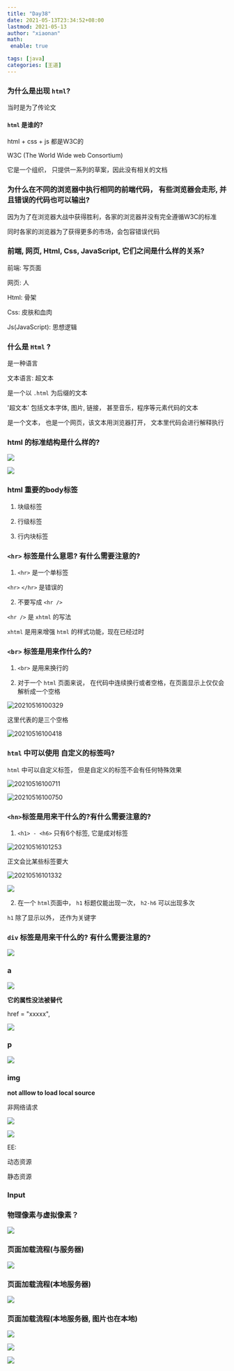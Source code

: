 ```yaml
---
title: "Day38"
date: 2021-05-13T23:34:52+08:00
lastmod: 2021-05-13
author: "xiaonan"
math:
 enable: true

tags: [java]
categories: [王道]
---
```


### 为什么是出现 `html`?

当时是为了传论文


#### `html` 是谁的?

html + css + js 都是W3C的

W3C (The World Wide web Consortium)

它是一个组织， 只提供一系列的草案，因此没有相关的文档


### 为什么在不同的浏览器中执行相同的前端代码， 有些浏览器会走形, 并且错误的代码也可以输出?

因为为了在浏览器大战中获得胜利，各家的浏览器并没有完全遵循W3C的标准

同时各家的浏览器为了获得更多的市场，会包容错误代码


### 前端, 网页, Html, Css, JavaScript, 它们之间是什么样的关系?

前端: 写页面

网页: 人

Html: 骨架

Css: 皮肤和血肉

Js(JavaScript): 思想逻辑

### 什么是 `Html` ?

是一种语言

文本语言: 超文本

是一个以 `.html` 为后缀的文本

'超文本' 包括文本字体, 图片, 链接， 甚至音乐，程序等元素代码的文本

是一个文本， 也是一个网页，该文本用浏览器打开， 文本里代码会进行解释执行

### html 的标准结构是什么样的?

![](https://img.fengqigang.cn//img/20210513110907.png)

![](https://img.fengqigang.cn//img/20210513111036.png)

### html 重要的body标签

1.  块级标签
    
2.  行级标签
    
3.  行内块标签
    

### `<hr>` 标签是什么意思? 有什么需要注意的?

1. `<hr>` 是一个单标签

`<hr>` `</hr>` 是错误的



2. 不要写成 `<hr />`

`<hr />` 是 `xhtml` 的写法

`xhtml` 是用来增强 `html` 的样式功能，现在已经过时



### `<br>` 标签是用来作什么的?

1. `<br>` 是用来换行的

2. 对于一个 `html` 页面来说， 在代码中连续换行或者空格，在页面显示上仅仅会解析成一个空格

![20210516100329](https://img.fengqigang.cn//img/20210516100329.png)

这里代表的是三个空格

![20210516100418](https://img.fengqigang.cn//img/20210516100418.png)

### `html` 中可以使用 自定义的标签吗?

`html` 中可以自定义标签， 但是自定义的标签不会有任何特殊效果

![20210516100711](https://img.fengqigang.cn//img/20210516100711.png)

![20210516100750](https://img.fengqigang.cn//img/20210516100750.png)


### `<hn>`标签是用来干什么的?有什么需要注意的?

1. `<h1> - <h6>` 只有6个标签, 它是成对标签

![20210516101253](https://img.fengqigang.cn//img/20210516101253.png)

正文会比某些标签要大

![20210516101332](https://img.fengqigang.cn//img/20210516101332.png)

![](https://img.fengqigang.cn//img/20210513154759.png)

2. 在一个 `html`页面中， `h1` 标题仅能出现一次， `h2-h6` 可以出现多次

`h1` 除了显示以外， 还作为关键字

### `div` 标签是用来干什么的? 有什么需要注意的?

![](https://img.fengqigang.cn//img/20210513160129.png)

### a

![](https://img.fengqigang.cn//img/20210513160557.png)

**它的属性没法被替代**

href = "xxxxx",

![](https://img.fengqigang.cn//img/20210513161944.png)

### p

![](https://img.fengqigang.cn//img/20210513163137.png)

### img

**not alllow to load local source**

非网络请求

![](https://img.fengqigang.cn//img/20210513172705.png)

![](https://img.fengqigang.cn//img/20210513173013.png)

EE:

动态资源

静态资源

### Input

### 物理像素与虚拟像素？

![](https://img.fengqigang.cn//img/20210513143503.png)

### 页面加载流程(与服务器)

![](https://img.fengqigang.cn//img/20210514093309.png)



### 页面加载流程(本地服务器)

![](https://img.fengqigang.cn//img/20210514093445.png)



### 页面加载流程(本地服务器, 图片也在本地)

![](https://img.fengqigang.cn//img/20210514093526.png)



![](https://img.fengqigang.cn//img/20210514111949.png)

![](https://img.fengqigang.cn//img/20210514112631.png)






